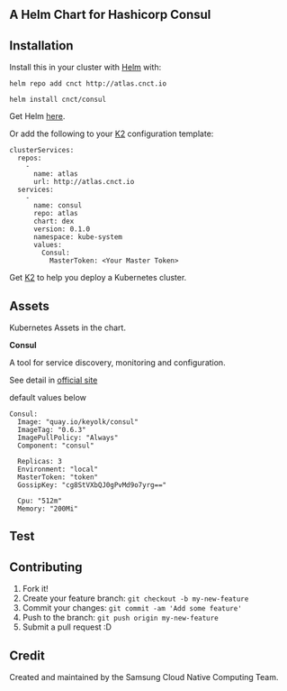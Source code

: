 ## A Helm Chart for Hashicorp Consul

## Installation
Install this in your cluster with [Helm](https://github.com/kubernetes/helm) with:

```
helm repo add cnct http://atlas.cnct.io
```
```
helm install cnct/consul
```

Get Helm [here](https://github.com/kubernetes/helm/blob/master/docs/install.md).

Or add the following to your [K2](https://github.com/samsung-cnct/k2) configuration template:
```
clusterServices:
  repos:
    -
      name: atlas
      url: http://atlas.cnct.io
  services:
    -
      name: consul
      repo: atlas
      chart: dex
      version: 0.1.0
      namespace: kube-system
      values:
        Consul:
          MasterToken: <Your Master Token>
```

Get [K2](https://github.com/samsung-cnct/k2) to help you deploy a Kubernetes cluster.

## Assets
Kubernetes Assets in the chart.

**Consul**

A tool for service discovery, monitoring and configuration.

See detail in [official site](https://www.consul.io)

default values below

```
Consul:
  Image: "quay.io/keyolk/consul"
  ImageTag: "0.6.3"
  ImagePullPolicy: "Always"
  Component: "consul"

  Replicas: 3
  Environment: "local"
  MasterToken: "token"
  GossipKey: "cg8StVXbQJ0gPvMd9o7yrg=="

  Cpu: "512m"
  Memory: "200Mi"
```

## Test

## Contributing

1. Fork it!
2. Create your feature branch: `git checkout -b my-new-feature`
3. Commit your changes: `git commit -am 'Add some feature'`
4. Push to the branch: `git push origin my-new-feature`
5. Submit a pull request :D

## Credit

Created and maintained by the Samsung Cloud Native Computing Team.
